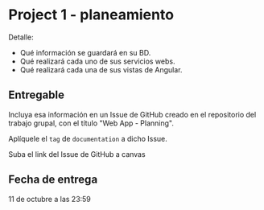 # Project 1 - planeamiento

Detalle:
- Qué información se guardará en su BD.
- Qué realizará cada uno de sus servicios webs.
- Qué realizará cada una de sus vistas de Angular.

## Entregable

Incluya esa información en un Issue de GitHub creado en el repositorio del trabajo grupal, con el título "Web App - Planning".

Aplíquele el `tag` de `documentation` a dicho Issue.

Suba el link del Issue de GitHub a canvas

## Fecha de entrega

11 de octubre a las 23:59
